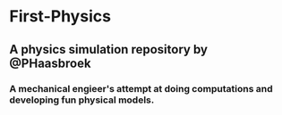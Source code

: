 # First-Physics 
## A physics simulation repository by @PHaasbroek
### A mechanical engieer's attempt at doing computations and developing fun physical models. 

